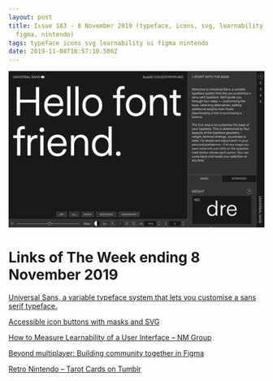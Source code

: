 ```yaml
---
layout: post
title: Issue 183 - 8 November 2019 (typeface, icons, svg, learnability, ui,
  figma, nintendo)
tags: typeface icons svg learnability ui figma nintendo
date: 2019-11-08T16:57:10.586Z
---
```

![Universal Sans, a variable typeface system that lets you customise a sans serif typeface](/assets/uploads/issue-183.png "Universal Sans, a variable typeface system that lets you customise a sans serif typeface")

# Links of The Week ending 8 November 2019

<a href="https://universalsans.com" title="Universal Sans, a variable typeface system that lets you customise a sans serif typeface." alt="Universal Sans, a variable typeface system that lets you customise a sans serif typeface." target="_blank">Universal Sans, a variable typeface system that lets you customise a sans serif typeface.</a>

<a href="https://equinusocio.dev/blog/accessible-icon-buttons-with-masks-and-svgs" title="Accessible icon buttons with masks and SVG" alt="Accessible icon buttons with masks and SVG" target="_blank">Accessible icon buttons with masks and SVG</a>

<a href="https://www.nngroup.com/articles/measure-learnability/" title="How to Measure Learnability of a User Interface" alt="How to Measure Learnability of a User Interface" target="_blank">How to Measure Learnability of a User Interface – NM Group</a>

<a href="https://www.figma.com/blog/introducing-figma-community/" title="Beyond multiplayer: Building community together in Figma" alt="Beyond multiplayer: Building community together in Figma" target="_blank">Beyond multiplayer: Building community together in Figma</a>

<a href="https://retrogamingblog.tumblr.com/post/188573283688/mario-tarot-paintings-made-by-katie-clark" title="Retro Nintendo - Tarot Cards on Tumblr" alt="Retro Nintendo - Tarot Cards on Tumblr" target="_blank">Retro Nintendo – Tarot Cards on Tumblr</a>
